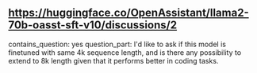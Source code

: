## https://huggingface.co/OpenAssistant/llama2-70b-oasst-sft-v10/discussions/2

contains_question: yes
question_part: I'd like to ask if this model is finetuned with same 4k sequence length, and is there any possibility to extend to 8k length given that it performs better in coding tasks.